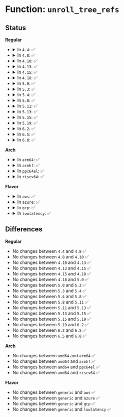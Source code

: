 # Function: <code>unroll_tree_refs</code>

## Status
<b>Regular</b>
<ul>
<li>
<details>
<summary>In <code>4.4</code>: ✅</summary>

```c
void unroll_tree_refs(struct audit_context *ctx, struct audit_tree_refs *p, int count);
```

**Collision:** Unique Static

**Inline:** No

**Transformation:** False

**Instances:**

```
In kernel/auditsc.c (ffffffff811269e0)
Location: kernel/auditsc.c:248
Inline: False
Direct callers:
  - kernel/auditsc.c:__audit_inode_child
  - kernel/auditsc.c:__audit_free
  - kernel/auditsc.c:__audit_syscall_exit
  - kernel/auditsc.c:__audit_inode
  - kernel/auditsc.c:__audit_inode
```
**Symbols:**

```
ffffffff811269e0-ffffffff81126acc: unroll_tree_refs (STB_LOCAL)
```
</details>
</li>
<li>
<details>
<summary>In <code>4.8</code>: ✅</summary>

```c
void unroll_tree_refs(struct audit_context *ctx, struct audit_tree_refs *p, int count);
```

**Collision:** Unique Static

**Inline:** No

**Transformation:** False

**Instances:**

```
In kernel/auditsc.c (ffffffff8112ead0)
Location: kernel/auditsc.c:249
Inline: False
Direct callers:
  - kernel/auditsc.c:__audit_inode_child
  - kernel/auditsc.c:__audit_inode
  - kernel/auditsc.c:__audit_inode
  - kernel/auditsc.c:__audit_syscall_exit
  - kernel/auditsc.c:__audit_free
```
**Symbols:**

```
ffffffff8112ead0-ffffffff8112ebe0: unroll_tree_refs (STB_LOCAL)
```
</details>
</li>
<li>
<details>
<summary>In <code>4.10</code>: ✅</summary>

```c
void unroll_tree_refs(struct audit_context *ctx, struct audit_tree_refs *p, int count);
```

**Collision:** Unique Static

**Inline:** No

**Transformation:** False

**Instances:**

```
In kernel/auditsc.c (ffffffff81138810)
Location: kernel/auditsc.c:249
Inline: False
Direct callers:
  - kernel/auditsc.c:__audit_inode_child
  - kernel/auditsc.c:__audit_inode
  - kernel/auditsc.c:__audit_inode
  - kernel/auditsc.c:__audit_syscall_exit
  - kernel/auditsc.c:__audit_free
```
**Symbols:**

```
ffffffff81138810-ffffffff81138920: unroll_tree_refs (STB_LOCAL)
```
</details>
</li>
<li>
<details>
<summary>In <code>4.13</code>: ✅</summary>

```c
void unroll_tree_refs(struct audit_context *ctx, struct audit_tree_refs *p, int count);
```

**Collision:** Unique Static

**Inline:** No

**Transformation:** False

**Instances:**

```
In kernel/auditsc.c (ffffffff81139e30)
Location: kernel/auditsc.c:250
Inline: False
Direct callers:
  - kernel/auditsc.c:__audit_inode_child
  - kernel/auditsc.c:__audit_inode
  - kernel/auditsc.c:__audit_inode
  - kernel/auditsc.c:__audit_syscall_exit
  - kernel/auditsc.c:__audit_free
```
**Symbols:**

```
ffffffff81139e30-ffffffff81139f46: unroll_tree_refs (STB_LOCAL)
```
</details>
</li>
<li>
<details>
<summary>In <code>4.15</code>: ✅</summary>

```c
void unroll_tree_refs(struct audit_context *ctx, struct audit_tree_refs *p, int count);
```

**Collision:** Unique Static

**Inline:** No

**Transformation:** False

**Instances:**

```
In kernel/auditsc.c (ffffffff81146af0)
Location: kernel/auditsc.c:250
Inline: False
Direct callers:
  - kernel/auditsc.c:__audit_inode_child
  - kernel/auditsc.c:__audit_inode
  - kernel/auditsc.c:__audit_inode
  - kernel/auditsc.c:__audit_syscall_exit
  - kernel/auditsc.c:__audit_free
```
**Symbols:**

```
ffffffff81146af0-ffffffff81146c06: unroll_tree_refs (STB_LOCAL)
```
</details>
</li>
<li>
<details>
<summary>In <code>4.18</code>: ✅</summary>

```c
void unroll_tree_refs(struct audit_context *ctx, struct audit_tree_refs *p, int count);
```

**Collision:** Unique Static

**Inline:** No

**Transformation:** False

**Instances:**

```
In kernel/auditsc.c (ffffffff811554a0)
Location: kernel/auditsc.c:250
Inline: False
Direct callers:
  - kernel/auditsc.c:__audit_inode_child
  - kernel/auditsc.c:__audit_inode
  - kernel/auditsc.c:__audit_inode
  - kernel/auditsc.c:__audit_syscall_exit
  - kernel/auditsc.c:__audit_free
```
**Symbols:**

```
ffffffff811554a0-ffffffff811555b6: unroll_tree_refs (STB_LOCAL)
```
</details>
</li>
<li>
<details>
<summary>In <code>5.0</code>: ✅</summary>

```c
void unroll_tree_refs(struct audit_context *ctx, struct audit_tree_refs *p, int count);
```

**Collision:** Unique Static

**Inline:** No

**Transformation:** False

**Instances:**

```
In kernel/auditsc.c (ffffffff811623c0)
Location: kernel/auditsc.c:248
Inline: False
Direct callers:
  - kernel/auditsc.c:__audit_inode_child
  - kernel/auditsc.c:__audit_inode
  - kernel/auditsc.c:__audit_inode
  - kernel/auditsc.c:__audit_syscall_exit
  - kernel/auditsc.c:__audit_free
```
**Symbols:**

```
ffffffff811623c0-ffffffff811624d6: unroll_tree_refs (STB_LOCAL)
```
</details>
</li>
<li>
<details>
<summary>In <code>5.3</code>: ✅</summary>

```c
void unroll_tree_refs(struct audit_context *ctx, struct audit_tree_refs *p, int count);
```

**Collision:** Unique Static

**Inline:** No

**Transformation:** False

**Instances:**

```
In kernel/auditsc.c (ffffffff8116e160)
Location: kernel/auditsc.c:248
Inline: False
Direct callers:
  - kernel/auditsc.c:__audit_inode_child
  - kernel/auditsc.c:__audit_inode
  - kernel/auditsc.c:__audit_inode
  - kernel/auditsc.c:__audit_syscall_exit
  - kernel/auditsc.c:__audit_free
```
**Symbols:**

```
ffffffff8116e160-ffffffff8116e25b: unroll_tree_refs (STB_LOCAL)
```
</details>
</li>
<li>
<details>
<summary>In <code>5.4</code>: ✅</summary>

```c
void unroll_tree_refs(struct audit_context *ctx, struct audit_tree_refs *p, int count);
```

**Collision:** Unique Static

**Inline:** No

**Transformation:** False

**Instances:**

```
In kernel/auditsc.c (ffffffff81179fe0)
Location: kernel/auditsc.c:248
Inline: False
Direct callers:
  - kernel/auditsc.c:__audit_inode_child
  - kernel/auditsc.c:__audit_inode
  - kernel/auditsc.c:__audit_inode
  - kernel/auditsc.c:__audit_syscall_exit
  - kernel/auditsc.c:__audit_free
```
**Symbols:**

```
ffffffff81179fe0-ffffffff8117a0db: unroll_tree_refs (STB_LOCAL)
```
</details>
</li>
<li>
<details>
<summary>In <code>5.8</code>: ✅</summary>

```c
void unroll_tree_refs(struct audit_context *ctx, struct audit_tree_refs *p, int count);
```

**Collision:** Unique Static

**Inline:** No

**Transformation:** False

**Instances:**

```
In kernel/auditsc.c (ffffffff8118d490)
Location: kernel/auditsc.c:259
Inline: False
Direct callers:
  - kernel/auditsc.c:__audit_inode_child
  - kernel/auditsc.c:handle_path
  - kernel/auditsc.c:handle_path
  - kernel/auditsc.c:__audit_syscall_exit
  - kernel/auditsc.c:__audit_free
```
**Symbols:**

```
ffffffff8118d490-ffffffff8118d583: unroll_tree_refs (STB_LOCAL)
```
</details>
</li>
<li>
<details>
<summary>In <code>5.11</code>: ✅</summary>

```c
void unroll_tree_refs(struct audit_context *ctx, struct audit_tree_refs *p, int count);
```

**Collision:** Unique Static

**Inline:** No

**Transformation:** False

**Instances:**

```
In kernel/auditsc.c (ffffffff8118a640)
Location: kernel/auditsc.c:275
Inline: False
Direct callers:
  - kernel/auditsc.c:__audit_inode_child
  - kernel/auditsc.c:handle_path
  - kernel/auditsc.c:handle_path
  - kernel/auditsc.c:__audit_syscall_exit
  - kernel/auditsc.c:__audit_free
```
**Symbols:**

```
ffffffff8118a640-ffffffff8118a733: unroll_tree_refs (STB_LOCAL)
```
</details>
</li>
<li>
<details>
<summary>In <code>5.13</code>: ✅</summary>

```c
void unroll_tree_refs(struct audit_context *ctx, struct audit_tree_refs *p, int count);
```

**Collision:** Unique Static

**Inline:** No

**Transformation:** False

**Instances:**

```
In kernel/auditsc.c (ffffffff8118b4f0)
Location: kernel/auditsc.c:275
Inline: False
Direct callers:
  - kernel/auditsc.c:__audit_inode_child
  - kernel/auditsc.c:__audit_inode
  - kernel/auditsc.c:__audit_inode
  - kernel/auditsc.c:__audit_syscall_exit
  - kernel/auditsc.c:__audit_free
```
**Symbols:**

```
ffffffff8118b4f0-ffffffff8118b5e3: unroll_tree_refs (STB_LOCAL)
```
</details>
</li>
<li>
<details>
<summary>In <code>5.15</code>: ✅</summary>

```c
void unroll_tree_refs(struct audit_context *ctx, struct audit_tree_refs *p, int count);
```

**Collision:** Unique Static

**Inline:** No

**Transformation:** False

**Instances:**

```
In kernel/auditsc.c (ffffffff811b40e0)
Location: kernel/auditsc.c:278
Inline: False
Direct callers:
  - kernel/auditsc.c:__audit_inode_child
  - kernel/auditsc.c:__audit_inode
  - kernel/auditsc.c:__audit_inode
  - kernel/auditsc.c:__audit_syscall_exit
  - kernel/auditsc.c:__audit_free
```
**Symbols:**

```
ffffffff811b40e0-ffffffff811b41d3: unroll_tree_refs (STB_LOCAL)
```
</details>
</li>
<li>
<details>
<summary>In <code>5.19</code>: ✅</summary>

```c
void unroll_tree_refs(struct audit_context *ctx, struct audit_tree_refs *p, int count);
```

**Collision:** Unique Static

**Inline:** No

**Transformation:** False

**Instances:**

```
In kernel/auditsc.c (ffffffff811e65f0)
Location: kernel/auditsc.c:268
Inline: False
Direct callers:
  - kernel/auditsc.c:__audit_inode_child
  - kernel/auditsc.c:__audit_inode
  - kernel/auditsc.c:__audit_inode
  - kernel/auditsc.c:audit_reset_context
```
**Symbols:**

```
ffffffff811e65f0-ffffffff811e66ec: unroll_tree_refs (STB_LOCAL)
```
</details>
</li>
<li>
<details>
<summary>In <code>6.2</code>: ✅</summary>

```c
void unroll_tree_refs(struct audit_context *ctx, struct audit_tree_refs *p, int count);
```

**Collision:** Unique Static

**Inline:** No

**Transformation:** False

**Instances:**

```
In kernel/auditsc.c (ffffffff8122c060)
Location: kernel/auditsc.c:268
Inline: False
Direct callers:
  - kernel/auditsc.c:__audit_inode_child
  - kernel/auditsc.c:__audit_inode
  - kernel/auditsc.c:__audit_inode
  - kernel/auditsc.c:audit_reset_context
```
**Symbols:**

```
ffffffff8122c060-ffffffff8122c15c: unroll_tree_refs (STB_LOCAL)
```
</details>
</li>
<li>
<details>
<summary>In <code>6.5</code>: ✅</summary>

```c
void unroll_tree_refs(struct audit_context *ctx, struct audit_tree_refs *p, int count);
```

**Collision:** Unique Static

**Inline:** No

**Transformation:** False

**Instances:**

```
In kernel/auditsc.c (ffffffff81242690)
Location: kernel/auditsc.c:269
Inline: False
Direct callers:
  - kernel/auditsc.c:__audit_inode_child
  - kernel/auditsc.c:__audit_inode
  - kernel/auditsc.c:__audit_inode
  - kernel/auditsc.c:audit_reset_context
```
**Symbols:**

```
ffffffff81242690-ffffffff81242816: unroll_tree_refs (STB_LOCAL)
```
</details>
</li>
<li>
<details>
<summary>In <code>6.8</code>: ✅</summary>

```c
void unroll_tree_refs(struct audit_context *ctx, struct audit_tree_refs *p, int count);
```

**Collision:** Unique Static

**Inline:** No

**Transformation:** False

**Instances:**

```
In kernel/auditsc.c (ffffffff8125c610)
Location: kernel/auditsc.c:271
Inline: False
Direct callers:
  - kernel/auditsc.c:__audit_inode_child
  - kernel/auditsc.c:__audit_inode
  - kernel/auditsc.c:__audit_inode
  - kernel/auditsc.c:audit_reset_context
```
**Symbols:**

```
ffffffff8125c610-ffffffff8125c796: unroll_tree_refs (STB_LOCAL)
```
</details>
</li>
</ul>
<b>Arch</b>
<ul>
<li>
<details>
<summary>In <code>arm64</code>: ✅</summary>

```c
void unroll_tree_refs(struct audit_context *ctx, struct audit_tree_refs *p, int count);
```

**Collision:** Unique Static

**Inline:** No

**Transformation:** False

**Instances:**

```
In kernel/auditsc.c (ffff8000101ef0e0)
Location: kernel/auditsc.c:248
Inline: False
Direct callers:
  - kernel/auditsc.c:__audit_inode_child
  - kernel/auditsc.c:__audit_inode
  - kernel/auditsc.c:__audit_inode
  - kernel/auditsc.c:__audit_syscall_exit
  - kernel/auditsc.c:__audit_free
```
**Symbols:**

```
ffff8000101ef0e0-ffff8000101ef1f4: unroll_tree_refs (STB_LOCAL)
```
</details>
</li>
<li>
<details>
<summary>In <code>armhf</code>: ✅</summary>

```c
void unroll_tree_refs(struct audit_context *ctx, struct audit_tree_refs *p, int count);
```

**Collision:** Unique Static

**Inline:** No

**Transformation:** False

**Instances:**

```
In kernel/auditsc.c (c042f51c)
Location: kernel/auditsc.c:248
Inline: False
Direct callers:
  - kernel/auditsc.c:__audit_inode_child
  - kernel/auditsc.c:__audit_inode
  - kernel/auditsc.c:__audit_inode
  - kernel/auditsc.c:__audit_syscall_exit
  - kernel/auditsc.c:__audit_free
```
**Symbols:**

```
c042f51c-c042f614: unroll_tree_refs (STB_LOCAL)
```
</details>
</li>
<li>
<details>
<summary>In <code>ppc64el</code>: ✅</summary>

```c
void unroll_tree_refs(struct audit_context *ctx, struct audit_tree_refs *p, int count);
```

**Collision:** Unique Static

**Inline:** No

**Transformation:** False

**Instances:**

```
In kernel/auditsc.c (c000000000262100)
Location: kernel/auditsc.c:248
Inline: False
Direct callers:
  - kernel/auditsc.c:__audit_inode_child
  - kernel/auditsc.c:__audit_inode
  - kernel/auditsc.c:__audit_inode
  - kernel/auditsc.c:__audit_syscall_exit
  - kernel/auditsc.c:__audit_free
```
**Symbols:**

```
c000000000262100-c00000000026225c: unroll_tree_refs (STB_LOCAL)
```
</details>
</li>
<li>
<details>
<summary>In <code>riscv64</code>: ✅</summary>

```c
void unroll_tree_refs(struct audit_context *ctx, struct audit_tree_refs *p, int count);
```

**Collision:** Unique Static

**Inline:** No

**Transformation:** False

**Instances:**

```
In kernel/auditsc.c (ffffffe000162fd6)
Location: kernel/auditsc.c:248
Inline: False
Direct callers:
  - kernel/auditsc.c:__audit_inode_child
  - kernel/auditsc.c:__audit_inode
  - kernel/auditsc.c:__audit_inode
  - kernel/auditsc.c:__audit_syscall_exit
  - kernel/auditsc.c:__audit_free
```
**Symbols:**

```
ffffffe000162fd6-ffffffe0001630a0: unroll_tree_refs (STB_LOCAL)
```
</details>
</li>
</ul>
<b>Flavor</b>
<ul>
<li>
<details>
<summary>In <code>aws</code>: ✅</summary>

```c
void unroll_tree_refs(struct audit_context *ctx, struct audit_tree_refs *p, int count);
```

**Collision:** Unique Static

**Inline:** No

**Transformation:** False

**Instances:**

```
In kernel/auditsc.c (ffffffff81172600)
Location: kernel/auditsc.c:248
Inline: False
Direct callers:
  - kernel/auditsc.c:__audit_inode_child
  - kernel/auditsc.c:__audit_inode
  - kernel/auditsc.c:__audit_inode
  - kernel/auditsc.c:__audit_syscall_exit
  - kernel/auditsc.c:__audit_free
```
**Symbols:**

```
ffffffff81172600-ffffffff811726fb: unroll_tree_refs (STB_LOCAL)
```
</details>
</li>
<li>
<details>
<summary>In <code>azure</code>: ✅</summary>

```c
void unroll_tree_refs(struct audit_context *ctx, struct audit_tree_refs *p, int count);
```

**Collision:** Unique Static

**Inline:** No

**Transformation:** False

**Instances:**

```
In kernel/auditsc.c (ffffffff811657a0)
Location: kernel/auditsc.c:248
Inline: False
Direct callers:
  - kernel/auditsc.c:__audit_inode_child
  - kernel/auditsc.c:__audit_inode
  - kernel/auditsc.c:__audit_inode
  - kernel/auditsc.c:__audit_syscall_exit
  - kernel/auditsc.c:__audit_free
```
**Symbols:**

```
ffffffff811657a0-ffffffff8116589b: unroll_tree_refs (STB_LOCAL)
```
</details>
</li>
<li>
<details>
<summary>In <code>gcp</code>: ✅</summary>

```c
void unroll_tree_refs(struct audit_context *ctx, struct audit_tree_refs *p, int count);
```

**Collision:** Unique Static

**Inline:** No

**Transformation:** False

**Instances:**

```
In kernel/auditsc.c (ffffffff811703d0)
Location: kernel/auditsc.c:248
Inline: False
Direct callers:
  - kernel/auditsc.c:__audit_inode_child
  - kernel/auditsc.c:__audit_inode
  - kernel/auditsc.c:__audit_inode
  - kernel/auditsc.c:__audit_syscall_exit
  - kernel/auditsc.c:__audit_free
```
**Symbols:**

```
ffffffff811703d0-ffffffff811704cb: unroll_tree_refs (STB_LOCAL)
```
</details>
</li>
<li>
<details>
<summary>In <code>lowlatency</code>: ✅</summary>

```c
void unroll_tree_refs(struct audit_context *ctx, struct audit_tree_refs *p, int count);
```

**Collision:** Unique Static

**Inline:** No

**Transformation:** False

**Instances:**

```
In kernel/auditsc.c (ffffffff8117dbd0)
Location: kernel/auditsc.c:248
Inline: False
Direct callers:
  - kernel/auditsc.c:__audit_inode_child
  - kernel/auditsc.c:__audit_inode
  - kernel/auditsc.c:__audit_inode
  - kernel/auditsc.c:__audit_syscall_exit
  - kernel/auditsc.c:__audit_free
```
**Symbols:**

```
ffffffff8117dbd0-ffffffff8117dccb: unroll_tree_refs (STB_LOCAL)
```
</details>
</li>
</ul>

## Differences
<b>Regular</b>
<ul>
<li>
No changes between <code>4.4</code> and <code>4.8</code> ✅
</li>
<li>
No changes between <code>4.8</code> and <code>4.10</code> ✅
</li>
<li>
No changes between <code>4.10</code> and <code>4.13</code> ✅
</li>
<li>
No changes between <code>4.13</code> and <code>4.15</code> ✅
</li>
<li>
No changes between <code>4.15</code> and <code>4.18</code> ✅
</li>
<li>
No changes between <code>4.18</code> and <code>5.0</code> ✅
</li>
<li>
No changes between <code>5.0</code> and <code>5.3</code> ✅
</li>
<li>
No changes between <code>5.3</code> and <code>5.4</code> ✅
</li>
<li>
No changes between <code>5.4</code> and <code>5.8</code> ✅
</li>
<li>
No changes between <code>5.8</code> and <code>5.11</code> ✅
</li>
<li>
No changes between <code>5.11</code> and <code>5.13</code> ✅
</li>
<li>
No changes between <code>5.13</code> and <code>5.15</code> ✅
</li>
<li>
No changes between <code>5.15</code> and <code>5.19</code> ✅
</li>
<li>
No changes between <code>5.19</code> and <code>6.2</code> ✅
</li>
<li>
No changes between <code>6.2</code> and <code>6.5</code> ✅
</li>
<li>
No changes between <code>6.5</code> and <code>6.8</code> ✅
</li>
</ul>
<b>Arch</b>
<ul>
<li>
No changes between <code>amd64</code> and <code>arm64</code> ✅
</li>
<li>
No changes between <code>amd64</code> and <code>armhf</code> ✅
</li>
<li>
No changes between <code>amd64</code> and <code>ppc64el</code> ✅
</li>
<li>
No changes between <code>amd64</code> and <code>riscv64</code> ✅
</li>
</ul>
<b>Flavor</b>
<ul>
<li>
No changes between <code>generic</code> and <code>aws</code> ✅
</li>
<li>
No changes between <code>generic</code> and <code>azure</code> ✅
</li>
<li>
No changes between <code>generic</code> and <code>gcp</code> ✅
</li>
<li>
No changes between <code>generic</code> and <code>lowlatency</code> ✅
</li>
</ul>
